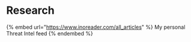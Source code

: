 # Research

{% embed url="https://www.inoreader.com/all_articles" %}
My personal Threat Intel feed
{% endembed %}



